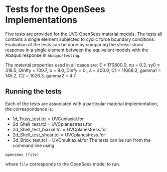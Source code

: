 # Tests for the OpenSees Implementations

Five tests are provided for the UVC OpenSees material models.
The tests all contains a single element subjected to cyclic force boundary conditions.
Evaluation of the tests can be done by comparing the stress-strain response in a single element between the equivalent models with the Abaqus response in `Abaqus/testing`.

The material properties used in all cases are:
E = 170800.0, nu = 0.3, sy0 = 318.5, QInfty = 100.7, b = 8.0, DInfy = 0., a = 200.0, C1 = 11608.2, gamma1 = 145.2, C2 = 1026.3, gamma2 = 4.7.

## Running the tests

Each of the tests are associated with a particular material implementation, the correspondance is:
- 1d_Truss_test.tcl = UVCuniaxial.for
- 2d_Shell_test.tcl = UVCplanestress.for
- 2d_Shell_test_biaxial.tcl = UVCplanestress.for
- 2d_Shell_test_shear.tcl = UVCplanestress.for
- 3d_Brick_test.tcl = UVCmultiaxial.for
The tests can be run from the command line using
```
opensees [file]
```
where `file` corresponds to the OpenSees model to run.
